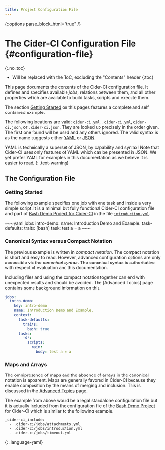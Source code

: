 ```yaml
---
title: Project Configuration File
---
```

{::options parse_block_html="true" /}

# The Cider-CI Configuration File {#configuration-file}
{:.no_toc}

* Will be replaced with the ToC, excluding the "Contents" header
{:toc}


This page documents the contents of the Cider-CI configuration file. It defines
and specifies available _jobs_, relations between them, and all other
properties which are available to build tasks, scripts and execute them.

The section [Getting Started](#getting-started) on this pages features
a complete and self contained example.

The following locations are valid: `cider-ci.yml`, `.cider-ci.yml`,
`cider-ci.json`, or `.cider-ci.json`. They are looked up precisely in the order
given. The first one found will be used and any others ignored. The valid
syntax is as the name suggests either [YAML](http://www.yaml.org/) or
[JSON](http://json.org/).

YAML is technically a superset of JSON, by capability and syntax! Note that
Cider-CI uses only features of YAML which can be presented in JSON. We yet
prefer YAML for examples in this documentation as we believe it is easier to
read.
{: .text-warning}


## The Configuration File

### Getting Started
<div class="row"> <div class="col-md-6">

The following example specifies one job with one task and inside a very simple script. It is a minimal but fully functional Cider-CI configuration file and part of [Bash Demo Project for Cider-CI] in the file [`introduction.yml`][].


</div> <div class="col-md-6">
~~~yaml
jobs:
  intro-demo:
    name: Introduction Demo and Example.
    task-defaults:
      traits: [bash]
    task: test a = a
~~~
</div> </div>

### Canonical Syntax versus Compact Notation

<div class="row"> <div class="col-md-6">

The previous example is written in _compact notation_. The compact notation is
short and easy to read. However, advanced configuration options are only
accessible via the _canonical syntax_. The canonical syntax is authoritative
with respect of evaluation and this documentation.

<span class="text-warning">
Including files and using the compact notation together can end with unexpected
results and should be avoided. </span> The [Advanced Topics] page contains some
background information on this.

</div> <div class="col-md-6">

~~~yaml
jobs:
  intro-demo:
    key: intro-demo
    name: Introduction Demo and Example.
    context:
      task-defaults:
        traits:
          bash: true
      tasks:
        '0':
          scripts:
            main:
              body: test a = a
~~~

</div> </div>


### Maps and Arrays

<div class="row"> <div class="col-md-6">

The omnipresence of maps and the absence of arrays in the canonical notation is
apparent. Maps are generally favored in Cider-CI because they enable
composition by the means of merging and inclusion. This is discussed in the
[Advanced Topics] page.

The example from above would be a legal standalone configuration file but it is
actually included from the configuration file of the [Bash Demo Project for
Cider-CI] which is similar to the following example.

</div> <div class="col-md-6">

    _cider-ci_include:
      - .cider-ci/jobs/attachments.yml
      - .cider-ci/jobs/introduction.yml
      - .cider-ci/jobs/timeout.yml
  {: .language-yaml}

</div> </div>


  [Advanced Topics]: /project-configuration/advanced.html
  [Bash Demo Project for Cider-CI]: https://github.com/cider-ci/cider-ci_demo-project-bash
  [`introduction.yml`]: /demo-project/cider-ci/jobs/introduction.yml


